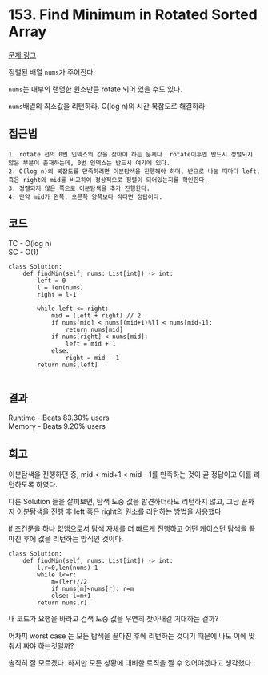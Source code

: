 # 153. Find Minimum in Rotated Sorted Array

[문제 링크](https://leetcode.com/problems/find-minimum-in-rotated-sorted-array/?envType=study-plan-v2&envId=top-interview-150)

정렬된 배열 `nums`가 주어진다.

`nums`는 내부의 랜덤한 원소만큼 rotate 되어 있을 수도 있다.

`nums`배열의 최소값을 리턴하라. O(log n)의 시간 복잡도로 해결하라.

## 접근법

```
1. rotate 전의 0번 인덱스의 값을 찾아야 하는 문제다. rotate이후엔 반드시 정렬되지 않은 부분이 존재하는데, 0번 인덱스는 반드시 여기에 있다.
2. O(log n)의 복잡도를 만족하려면 이분탐색을 진행해야 하며, 반으로 나눌 때마다 left, 혹은 right와 mid를 비교하여 정상적으로 정렬이 되어있는지를 확인한다.
3. 정렬되지 않은 쪽으로 이분탐색을 추가 진행한다.
4. 만약 mid가 왼쪽, 오른쪽 양쪽보다 작다면 정답이다.
```


## 코드
TC - O(log n)<br>
SC - O(1)

```
class Solution:
    def findMin(self, nums: List[int]) -> int:
        left = 0
        l = len(nums)
        right = l-1

        while left <= right:
            mid = (left + right) // 2
            if nums[mid] < nums[(mid+1)%l] < nums[mid-1]:
                return nums[mid]
            if nums[right] < nums[mid]:
                left = mid + 1
            else:
                right = mid - 1
        return nums[left]
            
```

## 결과

Runtime - Beats 83.30% users<br>
Memory - Beats 9.20% users


## 회고

이분탐색을 진행하던 중, mid < mid+1 < mid - 1를 만족하는 것이 곧 정답이고 이를 리턴하도록 하였다.

다른 Solution 들을 살펴보면, 탐색 도중 값을 발견하더라도 리턴하지 않고, 그냥 끝까지 이분탐색을 진행 후 left 혹은 right의 원소를 리턴하는 방법을 사용했다.

if 조건문을 하나 없앰으로서 탐색 자체를 더 빠르게 진행하고 어떤 케이스던 탐색을 끝마친 후에 값을 리턴하는 방식인 것이다.

```
class Solution:
    def findMin(self, nums: List[int]) -> int:
        l,r=0,len(nums)-1
        while l<=r:
            m=(l+r)//2
            if nums[m]<nums[r]: r=m
            else: l=m+1
        return nums[r]
```

내 코드가 요행을 바라고 검색 도중 값을 우연히 찾아내길 기대하는 걸까?

어차피 worst case 는 모든 탐색을 끝마친 후에 리턴하는 것이기 때문에 나도 이에 맞춰서 짜야 하는것일까?

솔직히 잘 모르겠다. 하지만 모든 상황에 대비한 로직을 짤 수 있어야겠다고 생각했다.